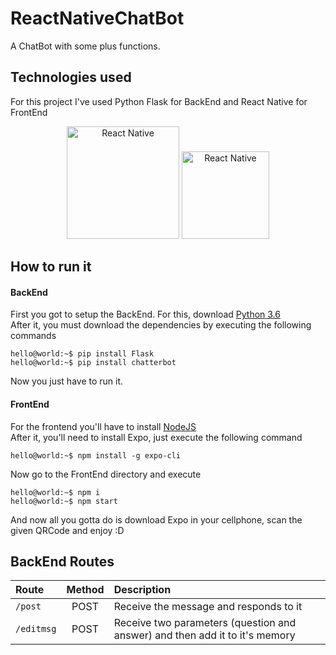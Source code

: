 # ReactNativeChatBot
A ChatBot with some plus functions.

## Technologies used
For this project I've used Python Flask for BackEnd and React Native for FrontEnd
<p align="center">
  <img src="https://upload.wikimedia.org/wikipedia/commons/thumb/a/a7/React-icon.svg/1200px-React-icon.svg.png" width="180" alt="React Native"/>

  <img src="https://lh3.googleusercontent.com/proxy/m0IHTUp4yFUYUC6YVRZFR09a4FH01Y_EJTpU2VQKjatB29JX4opnSjt_iBwYirsEokO-LXsqUprmwEUyt5de4GqE1-v-rTplSLX6n5M" width="140" alt="React Native"/>
</p>

## How to run it
#### BackEnd
First you got to setup the BackEnd. For this, download [Python 3.6](https://www.python.org/downloads/release/python-360/)
<br/>
After it, you must download the dependencies by executing the following commands

```console
hello@world:~$ pip install Flask
hello@world:~$ pip install chatterbot
```
Now you just have to run it.
#### FrontEnd
For the frontend you'll have to install [NodeJS](https://nodejs.org/en/)
<br/>
After it, you'll need to install Expo, just execute the following command
```console
hello@world:~$ npm install -g expo-cli
```
Now go to the FrontEnd directory and execute
```console
hello@world:~$ npm i
hello@world:~$ npm start
```
And now all you gotta do is download Expo in your cellphone, scan the given QRCode and enjoy :D

## BackEnd Routes
|       Route         |      Method         |      Description   |
| :-----------------  | :----------------:  | :-----------------|
|  `/post`            |       POST          | Receive the message and responds to it           |
|  `/editmsg`         |       POST          | Receive two parameters (question and answer) and then add it to it's memory                   |
